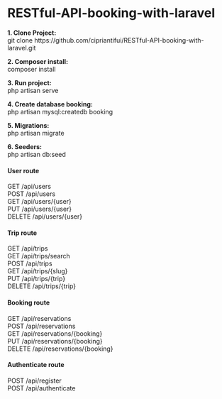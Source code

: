 <h1>RESTful-API-booking-with-laravel</h1>
<p><strong>1. Clone Project:</strong><br> git clone https://github.com/cipriantifui/RESTful-API-booking-with-laravel.git</p>
<p><strong>2. Composer install:</strong><br> composer install</p>
<p><strong>3. Run project:</strong><br> php artisan serve</p>
<p><strong>4. Create database booking:</strong><br> php artisan mysql:createdb booking</p>
<p><strong>5. Migrations:</strong><br> php artisan migrate</p>
<p><strong>6. Seeders:</strong><br> php artisan db:seed</p>

<h4>User route</h4>  
GET	/api/users <br>
POST /api/users <br>
GET	/api/users/{user} <br>
PUT /api/users/{user} <br>
DELETE /api/users/{user} <br>

<h4>Trip route</h4>  
GET	/api/trips <br>
GET	/api/trips/search <br>
POST /api/trips <br>
GET	/api/trips/{slug} <br>
PUT /api/trips/{trip} <br>
DELETE /api/trips/{trip} <br>

<h4>Booking route</h4>  
GET	/api/reservations <br>
POST /api/reservations <br>
GET	/api/reservations/{booking} <br>
PUT /api/reservations/{booking} <br>
DELETE /api/reservations/{booking} <br>

<h4>Authenticate route</h4>  
POST /api/register <br>
POST /api/authenticate <br>

